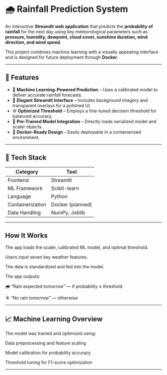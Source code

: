 # 🌧 Rainfall Prediction System

An interactive **Streamlit web application** that predicts the **probability of rainfall** for the next day using key meteorological parameters such as **pressure, humidity, dewpoint, cloud cover, sunshine duration, wind direction, and wind speed**.

This project combines machine learning with a visually appealing interface and is designed for future deployment through **Docker**.

---

## 🚀 Features

- 🧠 **Machine Learning-Powered Prediction** – Uses a calibrated model to deliver accurate rainfall forecasts.  
- 🎨 **Elegant Streamlit Interface** – Includes background imagery and transparent overlays for a polished UI.  
- ⚙️ **Optimized Threshold** – Employs a fine-tuned decision threshold for balanced accuracy.  
- 💾 **Pre-Trained Model Integration** – Directly loads serialized model and scaler objects.  
- 🐳 **Docker-Ready Design** – Easily deployable in a containerized environment.

---

## 🧰 Tech Stack

| Category         | Tool             |
| ---------------- | ---------------- |
| Frontend         | Streamlit        |
| ML Framework     | Scikit-learn     |
| Language         | Python           |
| Containerization | Docker (planned) |
| Data Handling    | NumPy, Joblib    |

---

## How It Works

The app loads the scaler, calibrated ML model, and optimal threshold.

Users input seven key weather features.

The data is standardized and fed into the model.

The app outputs:

🌧️ “Rain expected tomorrow” — if probability ≥ threshold

☀️ “No rain tomorrow” — otherwise

---

## 📈 Machine Learning Overview

The model was trained and optimized using:

Data preprocessing and feature scaling

Model calibration for probability accuracy

Threshold tuning for F1-score optimization

---

